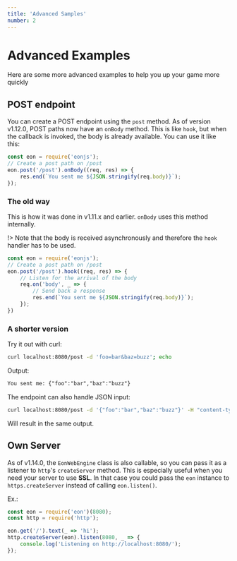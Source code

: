 ```yaml
---
title: 'Advanced Samples'
number: 2
---
```



# Advanced Examples
Here are some more advanced examples to help you up your game more quickly

## POST endpoint
You can create a POST endpoint using the `post` method.
As of version v1.12.0, POST paths now have an `onBody` method. This is like `hook`, but when the callback is invoked, the body is already available. You can use it like this:

```js
const eon = require('eonjs');
// Create a post path on /post
eon.post('/post').onBody((req, res) => {
    res.end(`You sent me ${JSON.stringify(req.body)}`);
});
```

### The old way
This is how it was done in v1.11.x and earlier. `onBody` uses this method internally.

!> Note that the body is received asynchronously and therefore the `hook` handler has to be used.

```js
const eon = require('eonjs');
// Create a post path on /post
eon.post('/post').hook((req, res) => {
    // Listen for the arrival of the body
    req.on('body', _ => {
        // Send back a response
        res.end(`You sent me ${JSON.stringify(req.body)}`);
    });
})
```

### A shorter version

Try it out with curl:
```bash
curl localhost:8080/post -d 'foo=bar&baz=buzz'; echo
```
Output:
```txt
You sent me: {"foo":"bar","baz":"buzz"}
```
The endpoint can also handle JSON input:
```bash
curl localhost:8080/post -d '{"foo":"bar","baz":"buzz"}' -H "content-type:application/json"; echo
```
Will result in the same output.

## Own Server
As of v1.14.0, the `EonWebEngine` class is also callable, so you can pass it as a listener to `http`'s `createServer` method. This is especially useful when you need your server to use **SSL**. In that case you could pass the `eon` instance to `https.createServer` instead of calling `eon.listen()`.

Ex.:
```js
const eon = require('eon')(8080);
const http = require('http');

eon.get('/').text(_ => 'hi');
http.createServer(eon).listen(8080, _ => {
    console.log('Listening on http://localhost:8080/');
});
```